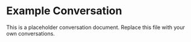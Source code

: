 # Example Conversation

This is a placeholder conversation document. Replace this file with your own conversations.
